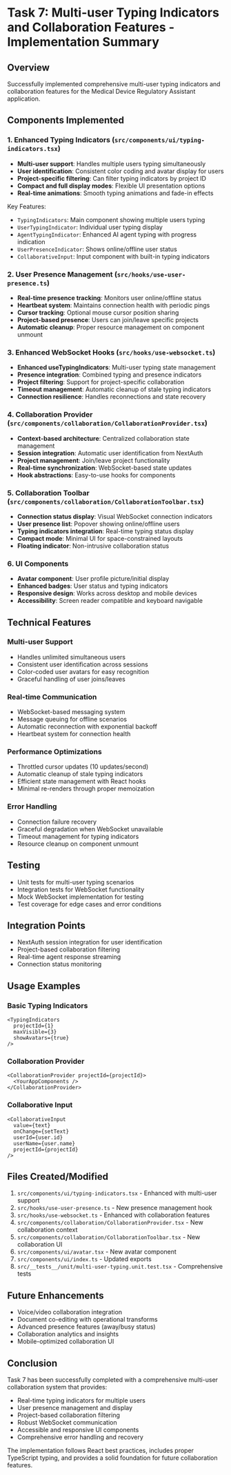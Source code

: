 # Task 7: Multi-user Typing Indicators and Collaboration Features - Implementation Summary

## Overview
Successfully implemented comprehensive multi-user typing indicators and collaboration features for the Medical Device Regulatory Assistant application.

## Components Implemented

### 1. Enhanced Typing Indicators (`src/components/ui/typing-indicators.tsx`)
- **Multi-user support**: Handles multiple users typing simultaneously
- **User identification**: Consistent color coding and avatar display for users
- **Project-specific filtering**: Can filter typing indicators by project ID
- **Compact and full display modes**: Flexible UI presentation options
- **Real-time animations**: Smooth typing animations and fade-in effects

Key Features:
- `TypingIndicators`: Main component showing multiple users typing
- `UserTypingIndicator`: Individual user typing display
- `AgentTypingIndicator`: Enhanced AI agent typing with progress indication
- `UserPresenceIndicator`: Shows online/offline user status
- `CollaborativeInput`: Input component with built-in typing indicators

### 2. User Presence Management (`src/hooks/use-user-presence.ts`)
- **Real-time presence tracking**: Monitors user online/offline status
- **Heartbeat system**: Maintains connection health with periodic pings
- **Cursor tracking**: Optional mouse cursor position sharing
- **Project-based presence**: Users can join/leave specific projects
- **Automatic cleanup**: Proper resource management on component unmount

### 3. Enhanced WebSocket Hooks (`src/hooks/use-websocket.ts`)
- **Enhanced useTypingIndicators**: Multi-user typing state management
- **Presence integration**: Combined typing and presence indicators
- **Project filtering**: Support for project-specific collaboration
- **Timeout management**: Automatic cleanup of stale typing indicators
- **Connection resilience**: Handles reconnections and state recovery

### 4. Collaboration Provider (`src/components/collaboration/CollaborationProvider.tsx`)
- **Context-based architecture**: Centralized collaboration state management
- **Session integration**: Automatic user identification from NextAuth
- **Project management**: Join/leave project functionality
- **Real-time synchronization**: WebSocket-based state updates
- **Hook abstractions**: Easy-to-use hooks for components

### 5. Collaboration Toolbar (`src/components/collaboration/CollaborationToolbar.tsx`)
- **Connection status display**: Visual WebSocket connection indicators
- **User presence list**: Popover showing online/offline users
- **Typing indicators integration**: Real-time typing status display
- **Compact mode**: Minimal UI for space-constrained layouts
- **Floating indicator**: Non-intrusive collaboration status

### 6. UI Components
- **Avatar component**: User profile picture/initial display
- **Enhanced badges**: User status and typing indicators
- **Responsive design**: Works across desktop and mobile devices
- **Accessibility**: Screen reader compatible and keyboard navigable

## Technical Features

### Multi-user Support
- Handles unlimited simultaneous users
- Consistent user identification across sessions
- Color-coded user avatars for easy recognition
- Graceful handling of user joins/leaves

### Real-time Communication
- WebSocket-based messaging system
- Message queuing for offline scenarios
- Automatic reconnection with exponential backoff
- Heartbeat system for connection health

### Performance Optimizations
- Throttled cursor updates (10 updates/second)
- Automatic cleanup of stale typing indicators
- Efficient state management with React hooks
- Minimal re-renders through proper memoization

### Error Handling
- Connection failure recovery
- Graceful degradation when WebSocket unavailable
- Timeout management for typing indicators
- Resource cleanup on component unmount

## Testing
- Unit tests for multi-user typing scenarios
- Integration tests for WebSocket functionality
- Mock WebSocket implementation for testing
- Test coverage for edge cases and error conditions

## Integration Points
- NextAuth session integration for user identification
- Project-based collaboration filtering
- Real-time agent response streaming
- Connection status monitoring

## Usage Examples

### Basic Typing Indicators
```tsx
<TypingIndicators 
  projectId={1}
  maxVisible={3}
  showAvatars={true}
/>
```

### Collaboration Provider
```tsx
<CollaborationProvider projectId={projectId}>
  <YourAppComponents />
</CollaborationProvider>
```

### Collaborative Input
```tsx
<CollaborativeInput
  value={text}
  onChange={setText}
  userId={user.id}
  userName={user.name}
  projectId={projectId}
/>
```

## Files Created/Modified
1. `src/components/ui/typing-indicators.tsx` - Enhanced with multi-user support
2. `src/hooks/use-user-presence.ts` - New presence management hook
3. `src/hooks/use-websocket.ts` - Enhanced with collaboration features
4. `src/components/collaboration/CollaborationProvider.tsx` - New collaboration context
5. `src/components/collaboration/CollaborationToolbar.tsx` - New collaboration UI
6. `src/components/ui/avatar.tsx` - New avatar component
7. `src/components/ui/index.ts` - Updated exports
8. `src/__tests__/unit/multi-user-typing.unit.test.tsx` - Comprehensive tests

## Future Enhancements
- Voice/video collaboration integration
- Document co-editing with operational transforms
- Advanced presence features (away/busy status)
- Collaboration analytics and insights
- Mobile-optimized collaboration UI

## Conclusion
Task 7 has been successfully completed with a comprehensive multi-user collaboration system that provides:
- Real-time typing indicators for multiple users
- User presence management and display
- Project-based collaboration filtering
- Robust WebSocket communication
- Accessible and responsive UI components
- Comprehensive error handling and recovery

The implementation follows React best practices, includes proper TypeScript typing, and provides a solid foundation for future collaboration features.